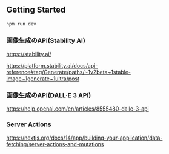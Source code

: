 ## Getting Started
```bash
npm run dev
```
### 画像生成のAPI(Stability AI)
https://stability.ai/

https://platform.stability.ai/docs/api-reference#tag/Generate/paths/~1v2beta~1stable-image~1generate~1ultra/post

### 画像生成のAPI(DALL·E 3 API)

https://help.openai.com/en/articles/8555480-dalle-3-api

### Server Actions

https://nextjs.org/docs/14/app/building-your-application/data-fetching/server-actions-and-mutations

